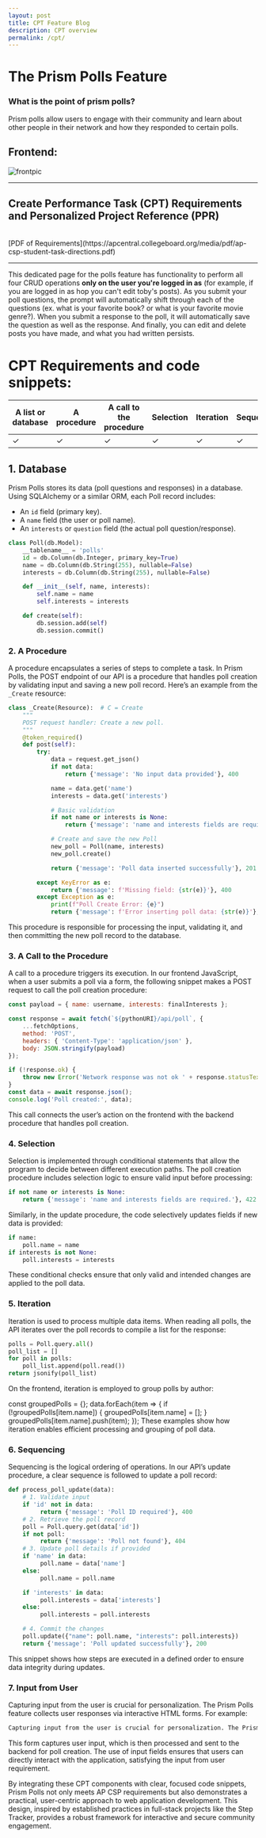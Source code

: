 ```yaml
---
layout: post
title: CPT Feature Blog
description: CPT overview
permalink: /cpt/
---
```


# The Prism Polls Feature

### What is the point of prism polls?
Prism polls allow users to engage with their community and learn about other people in their network and how they responded to certain polls.

## Frontend:
![frontpic](https://github.com/user-attachments/assets/76953752-57e7-4335-80fd-f40894848e3b)

---

## Create Performance Task (CPT) Requirements and Personalized Project Reference (PPR)
<br>
[PDF of Requirements](https://apcentral.collegeboard.org/media/pdf/ap-csp-student-task-directions.pdf)

---

This dedicated page for the polls feature has functionality to perform all four CRUD operations **only on the user you're logged in as** (for example, if you are logged in as hop you can't edit toby's posts). As you submit your poll questions, the prompt will automatically shift through each of the questions (ex. what is your favorite book? or what is your favorite movie genre?). When you submit a response to the poll, it will automatically save the question as well as the response. And finally, you can edit and delete posts you have made, and what you had written persists.

# CPT Requirements and code snippets:

|      A list or database | A procedure | A call to the procedure | Selection | Iteration | Sequencing | Input from User |
|--------------------|------------|-------------------------|-----------|-----------|------------|-----------------|
|     ✓     |   ✓                |  ✓         |  ✓                      |  ✓        |    ✓      |     ✓      |      ✓          |

## 1. Database

Prism Polls stores its data (poll questions and responses) in a database. Using SQLAlchemy or a similar ORM, each Poll record includes:

- An `id` field (primary key).
- A `name` field (the user or poll name).
- An `interests` or `question` field (the actual poll question/response).

```python
class Poll(db.Model):
    __tablename__ = 'polls'
    id = db.Column(db.Integer, primary_key=True)
    name = db.Column(db.String(255), nullable=False)
    interests = db.Column(db.String(255), nullable=False)

    def __init__(self, name, interests):
        self.name = name
        self.interests = interests

    def create(self):
        db.session.add(self)
        db.session.commit()
```

### 2. A Procedure

A procedure encapsulates a series of steps to complete a task. In Prism Polls, the POST endpoint of our API is a procedure that handles poll creation by validating input and saving a new poll record. Here’s an example from the `_Create` resource:

```python
class _Create(Resource):  # C = Create
    """
    POST request handler: Create a new poll.
    """
    @token_required()
    def post(self):
        try:
            data = request.get_json()
            if not data:
                return {'message': 'No input data provided'}, 400

            name = data.get('name')
            interests = data.get('interests')

            # Basic validation
            if not name or interests is None:
                return {'message': 'name and interests fields are required.'}, 422

            # Create and save the new Poll
            new_poll = Poll(name, interests)
            new_poll.create()

            return {'message': 'Poll data inserted successfully'}, 201

        except KeyError as e:
            return {'message': f'Missing field: {str(e)}'}, 400
        except Exception as e:
            print(f"Poll Create Error: {e}")
            return {'message': f'Error inserting poll data: {str(e)}'}, 500
```
This procedure is responsible for processing the input, validating it, and then committing the new poll record to the database.

### 3. A Call to the Procedure
A call to a procedure triggers its execution. In our frontend JavaScript, when a user submits a poll via a form, the following snippet makes a POST request to call the poll creation procedure:
```javascript
const payload = { name: username, interests: finalInterests };

const response = await fetch(`${pythonURI}/api/poll`, {
    ...fetchOptions,
    method: 'POST',
    headers: { 'Content-Type': 'application/json' },
    body: JSON.stringify(payload)
});

if (!response.ok) {
    throw new Error('Network response was not ok ' + response.statusText);
}
const data = await response.json();
console.log('Poll created:', data);
```
This call connects the user’s action on the frontend with the backend procedure that handles poll creation.

### 4. Selection
Selection is implemented through conditional statements that allow the program to decide between different execution paths. The poll creation procedure includes selection logic to ensure valid input before processing:

```python
if not name or interests is None:
    return {'message': 'name and interests fields are required.'}, 422
```
Similarly, in the update procedure, the code selectively updates fields if new data is provided:

```python
if name:
    poll.name = name
if interests is not None:
    poll.interests = interests
```
These conditional checks ensure that only valid and intended changes are applied to the poll data.

### 5. Iteration

Iteration is used to process multiple data items. When reading all polls, the API iterates over the poll records to compile a list for the response:

```python
polls = Poll.query.all()
poll_list = []
for poll in polls:
    poll_list.append(poll.read())
return jsonify(poll_list)
```
On the frontend, iteration is employed to group polls by author:

const groupedPolls = {};
data.forEach(item => {
    if (!groupedPolls[item.name]) {
        groupedPolls[item.name] = [];
    }
    groupedPolls[item.name].push(item);
});
These examples show how iteration enables efficient processing and grouping of poll data.

### 6. Sequencing
Sequencing is the logical ordering of operations. In our API’s update procedure, a clear sequence is followed to update a poll record:

```python
def process_poll_update(data):
    # 1. Validate input
    if 'id' not in data:
         return {'message': 'Poll ID required'}, 400
    # 2. Retrieve the poll record
    poll = Poll.query.get(data['id'])
    if not poll:
         return {'message': 'Poll not found'}, 404
    # 3. Update poll details if provided
    if 'name' in data:
         poll.name = data['name']
    else:
         poll.name = poll.name

    if 'interests' in data:
         poll.interests = data['interests']
    else:
         poll.interests = poll.interests

    # 4. Commit the changes
    poll.update({"name": poll.name, "interests": poll.interests})
    return {'message': 'Poll updated successfully'}, 200
```
This snippet shows how steps are executed in a defined order to ensure data integrity during updates.

### 7. Input from User
Capturing input from the user is crucial for personalization. The Prism Polls feature collects user responses via interactive HTML forms. For example:

```html
Capturing input from the user is crucial for personalization. The Prism Polls feature collects user responses via interactive HTML forms. For example:
```
This form captures user input, which is then processed and sent to the backend for poll creation. The use of input fields ensures that users can directly interact with the application, satisfying the input from user requirement.

By integrating these CPT components with clear, focused code snippets, Prism Polls not only meets AP CSP requirements but also demonstrates a practical, user-centric approach to web application development. This design, inspired by established practices in full-stack projects like the Step Tracker, provides a robust framework for interactive and secure community engagement.